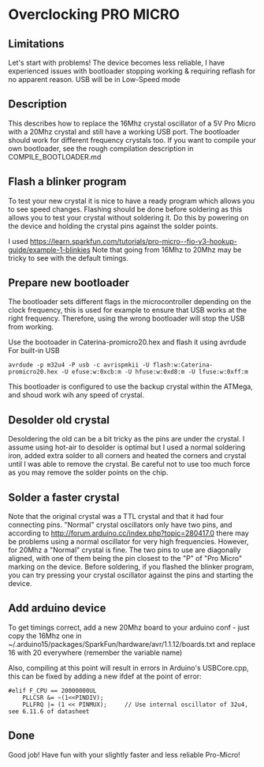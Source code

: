# Overclocking PRO MICRO
## Limitations
Let's start with problems!
The device becomes less reliable, I have experienced issues with bootloader stopping working & requiring reflash for no apparent reason.
USB will be in Low-Speed mode

## Description
This describes how to replace the 16Mhz crystal oscillator of a 5V Pro Micro with a 20Mhz crystal and still have
a working USB port. The bootloader should work for different frequency crystals too.
If you want to compile your own bootloader, see the rough compilation description in COMPILE_BOOTLOADER.md

## Flash a blinker program
To test your new crystal it is nice to have a ready program which allows you to see speed changes.
Flashing should be done before soldering as this allows you to test your crystal without
soldering it. Do this by powering on the device and holding the crystal pins against the solder points.

I used https://learn.sparkfun.com/tutorials/pro-micro--fio-v3-hookup-guide/example-1-blinkies
Note that going from 16Mhz to 20Mhz may be tricky to see with the default timings.

## Prepare new bootloader
The bootloader sets different flags in the microcontroller depending on the clock frequency,
this is used for example to ensure that USB works at the right frequency. Therefore, 
using the wrong bootloader will stop the USB from working.

Use the bootoader in Caterina-promicro20.hex and flash it using avrdude
For built-in USB
```
avrdude -p m32u4 -P usb -c avrispmkii -U flash:w:Caterina-promicro20.hex -U efuse:w:0xcb:m -U hfuse:w:0xd8:m -U lfuse:w:0xff:m
```

This bootloader is configured to use the backup crystal within the ATMega, and shoud work wih any speed of crystal.

##  Desolder old crystal
Desoldering the old can be a bit tricky as the pins are under the crystal. 
I assume using hot-air to desolder is optimal but I used a normal soldering iron,
added extra solder to all corners and heated the corners and crystal until I was able to remove the crystal.
Be careful not to use too much force as you may remove the solder points on the chip.

## Solder a faster crystal
Note that the original crystal was a TTL crystal and that it had four connecting pins. "Normal" crystal oscillators only have two pins, and according to
http://forum.arduino.cc/index.php?topic=280417.0 there may be problems using a normal oscillator for very high frequencies. 
However, for 20Mhz a "Normal" crystal is fine.
The two pins to use are diagonally aligned, with one of them being the pin closest to the "P" of "Pro Micro" marking on the device.
Before soldering, if you flashed the blinker program, you can try pressing your crystal oscillator against the pins and starting the device.

## Add arduino device
To get timings correct, add a new 20Mhz board to your arduino conf - just copy the 16Mhz one in ~/.arduino15/packages/SparkFun/hardware/avr/1.1.12/boards.txt and replace 16 with 20 everywhere (remember the variable name)

Also, compiling at this point will result in errors in Arduino's USBCore.cpp, this can be fixed by adding a new ifdef at the
point of error:
```
#elif F_CPU == 20000000UL
	PLLCSR &= ~(1<<PINDIV);
	PLLFRQ |= (1 << PINMUX);     // Use internal oscillator of 32u4, see 6.11.6 of datasheet
```

## Done
Good job! Have fun with your slightly faster and less reliable Pro-Micro!
